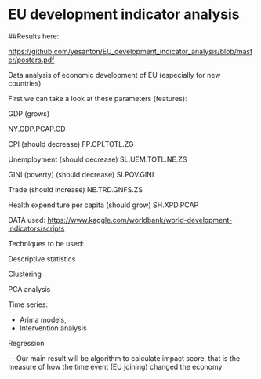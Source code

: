 # EU development indicator analysis

##Results here: 

https://github.com/yesanton/EU_development_indicator_analysis/blob/master/posters.pdf

Data analysis of economic development of EU (especially for new countries) 


First we can take a look at these parameters (features):

GDP (grows)

NY.GDP.PCAP.CD

CPI (should decrease)
FP.CPI.TOTL.ZG

Unemployment (should decrease)
SL.UEM.TOTL.NE.ZS

GINI (poverty) (should decrease)
SI.POV.GINI

Trade (should increase)
NE.TRD.GNFS.ZS

Health expenditure per capita (should grow)
SH.XPD.PCAP

DATA used:
https://www.kaggle.com/worldbank/world-development-indicators/scripts

Techniques to be used:

Descriptive statistics

Clustering

PCA analysis

Time series: 

- Arima models, 
- Intervention analysis

Regression


-- Our main result will be algorithm to calculate impact score, that is the measure of how the time event (EU joining) changed the economy



